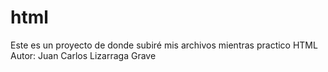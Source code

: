 # html

Este es un proyecto de donde subiré mis archivos mientras practico HTML
Autor: Juan Carlos Lizarraga Grave